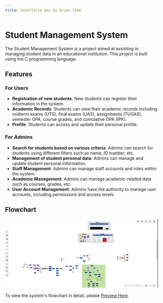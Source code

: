 ```yaml
---
title: Intellecta Uni by Orion Team
---
```


# Student Management System

The Student Management System is a project aimed at assisting in managing student data in an educational institution. This project is built using the C programming language.

## Features

### For Users

- **Registration of new students**: New students can register their information in the system.
- **Academic Records**: Students can view their academic records including midterm exams (UTS), final exams (UAS), assignments (TUGAS), semester GPA, course grades, and cumulative GPA (IPK).
- **Profile**: Students can access and update their personal profile.

### For Admins

- **Search for students based on various criteria**: Admins can search for students using different filters such as name, ID number, etc.
- **Management of student personal data**: Admins can manage and update student personal information.
- **Staff Management**: Admins can manage staff accounts and roles within the system.
- **Academic Management**: Admins can manage academic-related data such as courses, grades, etc.
- **User Account Management**: Admins have the authority to manage user accounts, including permissions and access levels.

## Flowchart

![Flowchart](flow_ongoing.png)

To view the system's flowchart in detail, please [Preview Here](https://cacoo.com/diagrams/aoZuYT59UtRwv4Go/97711).

















